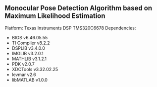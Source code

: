 Monocular Pose Detection Algorithm based on Maximum Likelihood Estimation
--------------------------------------------------------------------------
Platform: Texas Instruments DSP TMS320C6678
Dependencies:
- BIOS v6.46.05.55
- TI Compiler v8.2.2
- DSPLIB v3.4.0.0
- IMGLIB v3.2.0.1
- MATHLIB v3.1.2.1
- PDK v2.0.7
- XDCTools v3.32.02.25
- levmar v2.6
- libMATLAB v1.0.0